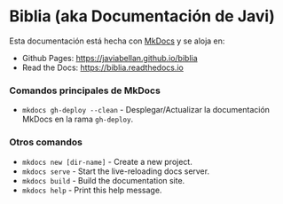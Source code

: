 # Biblia (aka Documentación de Javi)

Esta documentación está hecha con [MkDocs](http://mkdocs.org) y se aloja en:
- Github Pages: https://javiabellan.github.io/biblia
- Read the Docs: https://biblia.readthedocs.io

### Comandos principales de MkDocs

- `mkdocs gh-deploy --clean` - Desplegar/Actualizar la documentación MkDocs en la rama `gh-deploy`.

### Otros comandos

- `mkdocs new [dir-name]` - Create a new project.
- `mkdocs serve` - Start the live-reloading docs server.
- `mkdocs build` - Build the documentation site.
- `mkdocs help` - Print this help message.
